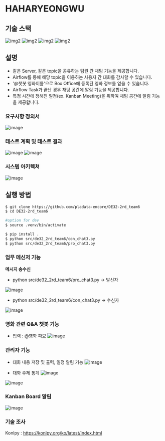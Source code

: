 # HAHARYEONGWU

## 기술 스택

![img2](https://img.shields.io/badge/Apache_kafka-2.13-231F20)
![img2](https://img.shields.io/badge/Apache_spark-3.5.1-E25A1C)
![img2](https://img.shields.io/badge/Apache_Airflow-2.9.3-017CEE)
![img2](https://img.shields.io/badge/Apache_Zeppelin-0.11.1-4E5EE4)

## 설명
- 같은 Server, 같은 topic을 공유하는 팀원 간 채팅 기능을 제공합니다.
- Airflow를 통해 해당 topic을 이용하는 사용자 간 대화를 감사할 수 있습니다.
- '@챗봇 영화이름'으로 Box Office에 등록된 영화 정보를 얻을 수 있습니다.
- Airflow Task가 끝난 경우 채팅 공간에 알림 기능을 제공합니다.
- 특정 시간에 정해진 일정(ex. Kanban Meeting)을 위하여 채팅 공간에 알림 기능을 제공합니다.

### 요구사항 정의서
![image](https://github.com/user-attachments/assets/579ae89d-3bbf-40cf-b813-1b8f60b308c4)

### 테스트 계획 및 테스트 결과
![image](https://github.com/user-attachments/assets/fc30b642-5830-4638-96f0-53f4a3ddb412)
![image](https://github.com/user-attachments/assets/b9266c5d-2d38-4d81-9e56-865b4028f704)

### 시스템 아키텍쳐
![image](https://github.com/user-attachments/assets/639c307e-c10d-4700-8edd-f647df226055)

## 실행 방법
```bash
$ git clone https://github.com/pladata-encore/DE32-2rd_team6
$ cd DE32-2rd_team6

#option for dev
$ source .venv/bin/activate

$ pip install .
$ python src/de32_2rd_team6/con_chat3.py
$ python src/de32_2rd_team6/pro_chat3.py
```

### 업무 메신저 기능
**메시지 송수신**

- python src/de32_2rd_team6/pro_chat3.py ->  발신자

![image](https://github.com/user-attachments/assets/b3833d39-4c0d-48c7-b227-d5df71b3f2ee)

- python src/de32_2rd_team6/con_chat3.py -> 수신자

![image](https://github.com/user-attachments/assets/0a0b1176-e607-4cca-bc62-9c981fa4a5b6)

### 영화 관련 Q&A 챗봇 기능

- 입력 : @영화 파묘
![image](https://github.com/user-attachments/assets/dbe84f4d-a75a-412f-b947-074b3c08f041)


### 관리자 기능

- 대화 내용 저장 및 출력, 일정 알림 기능
![image](https://github.com/user-attachments/assets/a2fa15b9-1c7e-44d6-9ca6-8cd7a9dcda37)

- 대화 주제 통계
![image](https://github.com/user-attachments/assets/2277f1b1-49d4-4f35-87cb-59252f6f3994)

![image](https://github.com/user-attachments/assets/81e9cd40-1fa6-4769-a6d3-3b7a6fea03f9)

### Kanban Board 알림
![image](https://github.com/user-attachments/assets/4cb5d921-caa2-43b0-8690-1e18060024c4)

### 기술 조사
Konlpy : https://konlpy.org/ko/latest/index.html

